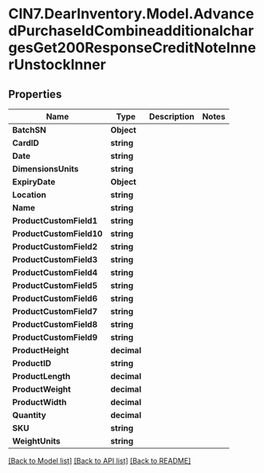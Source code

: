 # CIN7.DearInventory.Model.AdvancedPurchaseIdCombineadditionalchargesGet200ResponseCreditNoteInnerUnstockInner

## Properties

| Name                     | Type        | Description | Notes |
| ------------------------ | ----------- | ----------- | ----- |
| **BatchSN**              | **Object**  |             |
| **CardID**               | **string**  |             |
| **Date**                 | **string**  |             |
| **DimensionsUnits**      | **string**  |             |
| **ExpiryDate**           | **Object**  |             |
| **Location**             | **string**  |             |
| **Name**                 | **string**  |             |
| **ProductCustomField1**  | **string**  |             |
| **ProductCustomField10** | **string**  |             |
| **ProductCustomField2**  | **string**  |             |
| **ProductCustomField3**  | **string**  |             |
| **ProductCustomField4**  | **string**  |             |
| **ProductCustomField5**  | **string**  |             |
| **ProductCustomField6**  | **string**  |             |
| **ProductCustomField7**  | **string**  |             |
| **ProductCustomField8**  | **string**  |             |
| **ProductCustomField9**  | **string**  |             |
| **ProductHeight**        | **decimal** |             |
| **ProductID**            | **string**  |             |
| **ProductLength**        | **decimal** |             |
| **ProductWeight**        | **decimal** |             |
| **ProductWidth**         | **decimal** |             |
| **Quantity**             | **decimal** |             |
| **SKU**                  | **string**  |             |
| **WeightUnits**          | **string**  |             |

[[Back to Model list]](../README.md#documentation-for-models) [[Back to API list]](../README.md#documentation-for-api-endpoints) [[Back to README]](../README.md)
